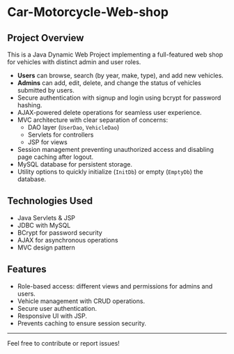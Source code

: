 # Car-Motorcycle-Web-shop

## Project Overview
This is a Java Dynamic Web Project implementing a full-featured web shop for vehicles with distinct admin and user roles.

- **Users** can browse, search (by year, make, type), and add new vehicles.
- **Admins** can add, edit, delete, and change the status of vehicles submitted by users.
- Secure authentication with signup and login using bcrypt for password hashing.
- AJAX-powered delete operations for seamless user experience.
- MVC architecture with clear separation of concerns:
  - DAO layer (`UserDao`, `VehicleDao`)
  - Servlets for controllers
  - JSP for views
- Session management preventing unauthorized access and disabling page caching after logout.
- MySQL database for persistent storage.
- Utility options to quickly initialize (`InitDb`) or empty (`EmptyDb`) the database.

## Technologies Used
- Java Servlets & JSP
- JDBC with MySQL
- BCrypt for password security
- AJAX for asynchronous operations
- MVC design pattern

## Features
- Role-based access: different views and permissions for admins and users.
- Vehicle management with CRUD operations.
- Secure user authentication.
- Responsive UI with JSP.
- Prevents caching to ensure session security.

---

Feel free to contribute or report issues!

